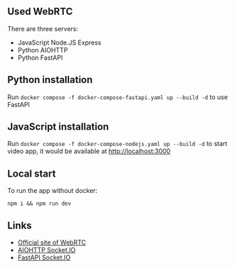 ## Used WebRTC

There are three servers:
- JavaScript Node.JS Express
- Python AIOHTTP
- Python FastAPI

## Python installation
Run `docker compose -f docker-compose-fastapi.yaml up --build -d` to use FastAPI

## JavaScript installation

Run `docker compose -f docker-compose-nodejs.yaml up --build -d` to start video app, it would be available at [http://localhost:3000](http://localhost:3000)

## Local start

To run the app without docker:
 
`npm i && npm run dev`

## Links

- [Official site of WebRTC](https://webrtc.github.io/)
- [AIOHTTP Socket.IO](https://python-socketio.readthedocs.io/en/latest/server.html#aiohttp)
- [FastAPI Socket.IO](https://github.com/pyropy/fastapi-socketio)